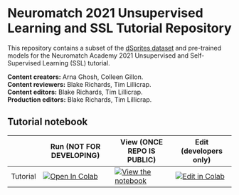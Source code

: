 # Neuromatch 2021 Unsupervised Learning and SSL Tutorial Repository

This repository contains a subset of the [dSprites dataset](https://github.com/deepmind/dsprites-dataset) and pre-trained models for the Neuromatch Academy 2021 Unsupervised and Self-Supervised Learning (SSL) tutorial.


**Content creators:** Arna Ghosh, Colleen Gillon.  
**Content reviewers:** Blake Richards, Tim Lillicrap.  
**Content editors:** Blake Richards, Tim Lillicrap.  
**Production editors:** Blake Richards, Tim Lillicrap.   


## Tutorial notebook

|   | Run (NOT FOR DEVELOPING) | View (ONCE REPO IS PUBLIC) | Edit (developers only) |
| - | --- | ---- | ---- |
| Tutorial | [![Open In Colab](https://colab.research.google.com/assets/colab-badge.svg)](https://colab.research.google.com/github/colleenjg/neuromatch_ssl_tutorial/blob/main/Neuromatch_SSL.ipynb) | [![View the notebook](https://img.shields.io/badge/render-nbviewer-orange.svg)](https://nbviewer.jupyter.org/github/colleenjg/neuromatch_ssl_tutorial/blob/main/Neuromatch_SSL.ipynb?flush_cache=true) | [![Edit in Colab](https://colab.research.google.com/assets/colab-badge.svg)](https://colab.research.google.com/drive/11-kf_meS8KrH7pnmYMD-mz5os60tDnaF?usp=sharing) |

